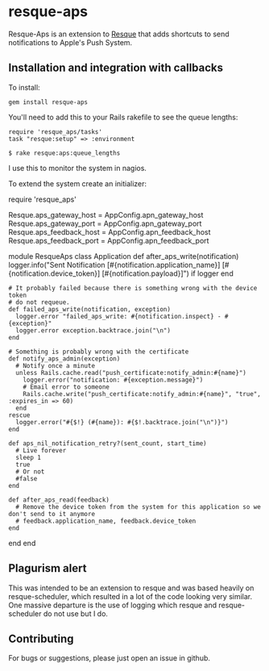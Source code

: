 resque-aps
===============

Resque-Aps is an extension to [Resque](http://github.com/defunkt/resque)
that adds shortcuts to send notifications to Apple's Push System.

Installation and integration with callbacks
--------------------------------------

To install:

    gem install resque-aps

You'll need to add this to your Rails rakefile to see the queue lengths:

    require 'resque_aps/tasks'
    task "resque:setup" => :environment

    $ rake resque:aps:queue_lengths 

I use this to monitor the system in nagios.

To extend the system create an initializer:

require 'resque_aps'

Resque.aps_gateway_host = AppConfig.apn_gateway_host
Resque.aps_gateway_port = AppConfig.apn_gateway_port
Resque.aps_feedback_host = AppConfig.apn_feedback_host
Resque.aps_feedback_port = AppConfig.apn_feedback_port

module ResqueAps
  class Application
    def after_aps_write(notification)
      logger.info("Sent Notification [#{notification.application_name}] [#{notification.device_token}] [#{notification.payload}]") if logger
    end

    # It probably failed because there is something wrong with the device token
    # do not requeue.
    def failed_aps_write(notification, exception)
      logger.error "failed_aps_write: #{notification.inspect} - #{exception}"
      logger.error exception.backtrace.join("\n")
    end

    # Something is probably wrong with the certificate
    def notify_aps_admin(exception)
      # Notify once a minute
      unless Rails.cache.read("push_certificate:notify_admin:#{name}")
        logger.error("notification: #{exception.message}")
        # Email error to someone
        Rails.cache.write("push_certificate:notify_admin:#{name}", "true", :expires_in => 60)
      end
    rescue
      logger.error("#{$!} (#{name}): #{$!.backtrace.join("\n")}")
    end

    def aps_nil_notification_retry?(sent_count, start_time)
      # Live forever
      sleep 1
      true
      # Or not
      #false
    end

    def after_aps_read(feedback)
      # Remove the device token from the system for this application so we don't send to it anymore
      # feedback.application_name, feedback.device_token
    end
  end
end



Plagurism alert
---------------

This was intended to be an extension to resque and was based heavily on resque-scheduler,
which resulted in a lot of the code looking very similar. One massive departure is the
use of logging which resque and resque-scheduler do not use but I do.


Contributing
------------

For bugs or suggestions, please just open an issue in github.
